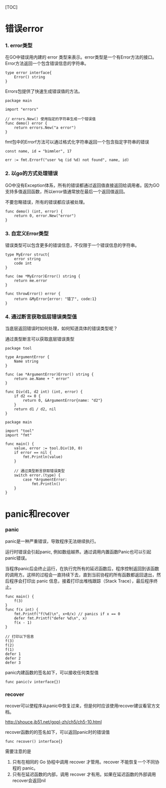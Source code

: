 [TOC]

# 错误error
### 1. error类型
在GO中错误用内建的 error 类型来表示。error类型是一个有Error方法的接口。Error方法返回一个包含错误信息的字符串。

```
type error interface{
    Error() string
}
```

Errors包提供了快速生成错误值的方法。

```
package main

import "errors"

// errors.New() 使用指定的字符串生成一个错误值
func demo() error {
    return errors.New("a error")
}
```

fmt包中的Errorf方法可以通过格式化字符串返回一个包含指定字符串的错误


```
const name, id = "bimmler", 17

err := fmt.Errorf("user %q (id %d) not found", name, id)

```


### 2. 以go的方式处理错误
GO中没有Exception体系，所有的错误都通过返回值直接返回给调用者。因为GO支持多值返回函数，所以error值通常放在最后一个返回值返回。

不要忽略错误，所有的错误都应该被处理。

```
func demo() (int, error) {
    return 0, error.New("error")
}
```


### 3. 自定义Error类型
错误类型可以包含更多的错误信息，不仅限于一个错误信息的字符串。

```
type MyError struct{
    error string
    code int
}

func (me *MyError)Error() string {
    return me.error
}

func throwError() error {
    return &MyError{error: "错了", code:1}
}
```

### 4. 通过断言获取低层错误类型值
当底层返回错误时如何处理，如何知道具体的错误类型呢？

通过类型断言可以获取底层错误类型

```
package tool

type ArgumentError {
    Name string
}

func (ae *ArgumentError)Error() string {
    return ae.Name + " error"
}

func Div(d1, d2 int) (int, error) {
    if d2 <= 0 {
        return 0, &ArgumentError{name: "d2"}
    }
    return d1 / d2, nil
}

package main

import "tool"
import "fmt"

func main() {
    value, error := tool.Div(10, 0)
    if error == nil {
        fmt.Println(value)
    }
    
    // 通过类型断言获取错误类型
    switch error.(type) {
        case *ArgumentError:
            fmt.Println()
    }
}

```


# panic和recover
### panic
panic是一种严重错误，导致程序无法继续执行。

运行时错误会引起panic, 例如数组越界。通过调用内置函数Panic也可以引起panic错误。

当程序panic后会终止运行，在执行完所有的延迟函数后，程序控制返回到该函数的调用方。这样的过程会一直持续下去，直到当前协程的所有函数都返回退出，然后程序会打印出 panic 信息，接着打印出堆栈跟踪（Stack Trace），最后程序终止。
    
```
func main() {
    f(3)
}
func f(x int) {
    fmt.Printf("f(%d)\n", x+0/x) // panics if x == 0
    defer fmt.Printf("defer %d\n", x)
    f(x - 1)
}

// 打印以下信息
f(3)
f(2)
f(1)
defer 1
defer 2
defer 3
```

panic内建函数的签名如下，可以接收任何类型值

```
func panic(v interface{})
```

### recover
recover可以使程序从panic中恢复过来，但是何时应该使用recover建议看官方文档。

http://shouce.jb51.net/gopl-zh/ch5/ch5-10.html


recover函数的的签名如下，可以返回panic时的错误值

```
func recover() interface{}
```

需要注意的是
1. 只有在相同的 Go 协程中调用 recover 才管用。recover 不能恢复一个不同协程的 panic。
2. 只有在延迟函数的内部，调用 recover 才有用。如果在延迟函数的外部调用 recover会返回nil
